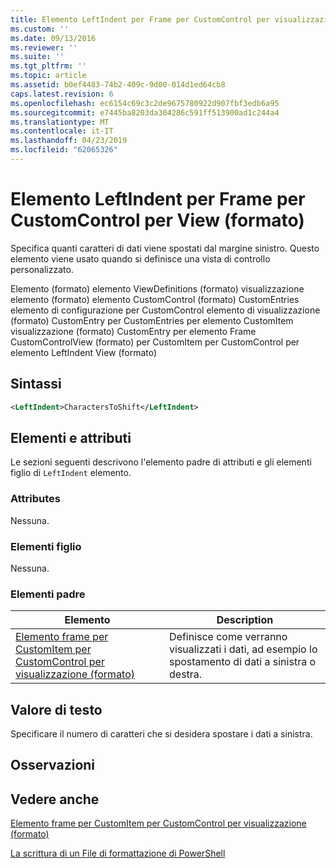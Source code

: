 ```yaml
---
title: Elemento LeftIndent per Frame per CustomControl per visualizzazione (formato) | Microsoft Docs
ms.custom: ''
ms.date: 09/13/2016
ms.reviewer: ''
ms.suite: ''
ms.tgt_pltfrm: ''
ms.topic: article
ms.assetid: b0ef4483-74b2-409c-9d00-014d1ed64cb8
caps.latest.revision: 6
ms.openlocfilehash: ec6154c69c3c2de9675780922d907fbf3edb6a95
ms.sourcegitcommit: e7445ba8203da304286c591ff513900ad1c244a4
ms.translationtype: MT
ms.contentlocale: it-IT
ms.lasthandoff: 04/23/2019
ms.locfileid: "62065326"
---
```

# <a name="leftindent-element-for-frame-for-customcontrol-for-view-format"></a>Elemento LeftIndent per Frame per CustomControl per View (formato)

Specifica quanti caratteri di dati viene spostati dal margine sinistro. Questo elemento viene usato quando si definisce una vista di controllo personalizzato.

Elemento (formato) elemento ViewDefinitions (formato) visualizzazione elemento (formato) elemento CustomControl (formato) CustomEntries elemento di configurazione per CustomControl elemento di visualizzazione (formato) CustomEntry per CustomEntries per elemento CustomItem visualizzazione (formato) CustomEntry per elemento Frame CustomControlView (formato) per CustomItem per CustomControl per elemento LeftIndent View (formato)

## <a name="syntax"></a>Sintassi

```xml
<LeftIndent>CharactersToShift</LeftIndent>
```

## <a name="attributes-and-elements"></a>Elementi e attributi

Le sezioni seguenti descrivono l'elemento padre di attributi e gli elementi figlio di `LeftIndent` elemento.

### <a name="attributes"></a>Attributes

Nessuna.

### <a name="child-elements"></a>Elementi figlio

Nessuna.

### <a name="parent-elements"></a>Elementi padre

|Elemento|Description|
|-------------|-----------------|
|[Elemento frame per CustomItem per CustomControl per visualizzazione (formato)](./frame-element-for-customitem-for-customcontrol-for-view-format.md)|Definisce come verranno visualizzati i dati, ad esempio lo spostamento di dati a sinistra o destra.|

## <a name="text-value"></a>Valore di testo

Specificare il numero di caratteri che si desidera spostare i dati a sinistra.

## <a name="remarks"></a>Osservazioni

## <a name="see-also"></a>Vedere anche

[Elemento frame per CustomItem per CustomControl per visualizzazione (formato)](./frame-element-for-customitem-for-customcontrol-for-view-format.md)

[La scrittura di un File di formattazione di PowerShell](./writing-a-powershell-formatting-file.md)
